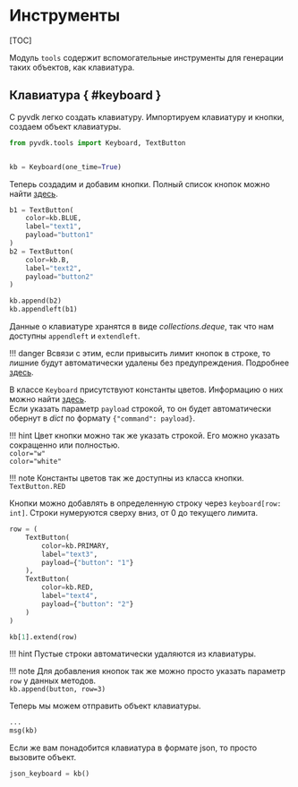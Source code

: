 # Инструменты

[TOC]

Модуль `tools` содержит вспомогательные инструменты для генерации таких объектов, как клавиатура.

## Клавиатура { #keyboard }
С pyvdk легко создать клавиатуру.
Импортируем клавиатуру и кнопки, создаем объект клавиатуры.

```python
from pyvdk.tools import Keyboard, TextButton


kb = Keyboard(one_time=True)
```

Теперь создадим и добавим кнопки.
Полный список кнопок можно найти [здесь](api_reference.md#buttons).

```python
b1 = TextButton(
    color=kb.BLUE,
    label="text1",
    payload="button1"
)
b2 = TextButton(
    color=kb.B,
    label="text2",
    payload="button2"
)

kb.append(b2)
kb.appendleft(b1)
```

Данные о клавиатуре хранятся в виде *collections.deque*, так что нам доступны `appendleft` и `extendleft`.

!!! danger
    Всвязи с этим, если привысить лимит кнопок в строке, то лишние будут автоматически удалены без предупреждения. Подробнее [здесь](https://docs.python.org/3/library/collections.html#collections.deque).

В классе `Keyboard` присутствуют константы цветов. Информацию о них можно найти [здесь](api_reference.md#color-data).
<br>Если указать параметр `payload` строкой, то он будет автоматически обернут в *dict* по формату `{"command": payload}`.

!!! hint
    Цвет кнопки можно так же указать строкой. Его можно указать сокращенно или полностью.
    <br>`color="w"`
    <br>`color="white"`

!!! note
    Константы цветов так же доступны из класса кнопки.<br>`TextButton.RED`

Кнопки можно добавлять в определенную строку через `keyboard[row: int]`. Строки нумеруются сверху вниз, от 0 до текущего лимита.

```python
row = (
    TextButton(
        color=kb.PRIMARY,
        label="text3",
        payload={"button": "1"}
    ),
    TextButton(
        color=kb.RED,
        label="text4",
        payload={"button": "2"}
    )
)

kb[1].extend(row)
```

!!! hint
    Пустые строки автоматически удаляются из клавиатуры.

!!! note
    Для добавления кнопок так же можно просто указать параметр `row` у данных методов.
    <br>`kb.append(button, row=3)`

Теперь мы можем отправить объект клавиатуры.

```python
...
msg(kb)
```

Если же вам понадобится клавиатура в формате json, то просто вызовите объект.
```python
json_keyboard = kb()
```